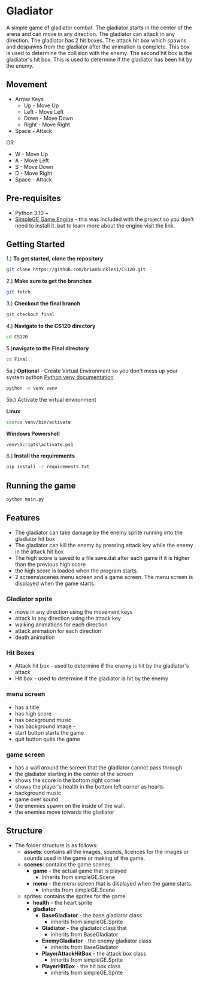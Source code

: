 # Gladiator
A simple game of gladiator combat. The gladiator starts in the center of the arena and can move in any direction.
The gladiator can attack in any direction.  The gladiator has 2 hit boxes.  The attack hit box which spawns and despawns
from the gladiator after the animation is complete.  This box is used to determine the collision with the enemy.  The
second hit box is the gladiator's hit box.  This is used to determine if the gladiator has been hit by the enemy.

## Movement
- Arrow Keys
  - Up - Move Up
  - Left - Move Left
  - Down - Move Down
  - Right - Move Right
- Space - Attack

OR

- W - Move Up
- A - Move Left
- S - Move Down
- D - Move Right
- Space - Attack

## Pre-requisites
- Python 3.10 +
- [SimpleGE Game Engine](https://github.com/twopiharris/simpleGE) - this was included with the project so you don't 
need to install it. but to learn more about the engine visit the link.

## Getting Started
1.) **To get started, clone the repository**
```bash
git clone https://github.com/brianbuckles1/CS120.git
```
2.) **Make sure to get the branches**
```bash
git fetch
```
3.) **Checkout the final branch**
```bash
git checkout final
```
4.) **Navigate to the CS120 directory**
```bash
cd CS120
```
5.)**navigate to the Final directory**
```bash
cd Final
```
5a.) **Optional** - Create Virtual Environment so you don't mess up your system python
[Python venv documentation](https://docs.python.org/3/library/venv.html)
```bash
python -m venv venv
```
5b.) Activate the virtual environment

**Linux**
```bash
source venv/bin/activate
```

**Windows Powershell**
```bash
venv\Scripts\activate.ps1
```
6.) **Install the requirements**
```bash
pip install -r requirements.txt
```

## Running the game
```bash
python main.py
```

## Features
- The gladiator can take damage by the enemy sprite running into the gladiator hit box
- The gladiator can kill the enemy by pressing attack key while the enemy in the attack hit box
- The high score is saved to a file save.dat after each game if it is higher than the previous high score
- the high score is loaded when the program starts.
- 2 screens\scenes menu screen and a game screen. The menu screen is displayed when the game starts.
### Gladiator sprite
  - move in any direction using the movement keys
  - attack in any direction using the attack key
  - walking animations for each direction
  - attack animation for each direction
  - death animation
### Hit Boxes
  - Attack hit box - used to determine if the enemy is hit by the gladiator's attack
  - Hit box - used to determine if the gladiator is hit by the enemy

### menu screen
  - has a title
  - has high score
  - has background music
  - has background image - 
  - start button starts the game
  - quit button quits the game
### game screen 
  - has a wall around the screen that the gladiator cannot pass through
  - the gladiator starting in the center of the screen
  - shows the score in the bottom right corner
  - shows the player's health in the bottom left corner as hearts
  - background music
  - game over sound
- the enemies spawn on the inside of the wall.
- the enemies move towards the gladiator

## Structure
- The folder structure is as follows:
  - **assets**: contains all the images, sounds, licences for the images or sounds used in the game or making of the game.
  - **scenes**: contains the game scenes
    - **game** - the actual game that is played 
      - inherits from simpleGE.Scene
    - **menu** - the menu screen that is displayed when the game starts.
      - inherits from simpleGE.Scene
  - sprites: contains the sprites for the game
    - **health** - the heart sprite
    - **gladiator**
      - **BaseGladiator** - the base gladiator class 
        - inherits from simpleGE.Sprite
      - **Gladiator** - the gladiator class that 
        - inherits from BaseGladiator
      - **EnemyGladiator** - the enemy gladiator class 
        - inherits from BaseGladiator
      - **PlayerAttackHitBox** - the attack box class 
        - inherits from simpleGE.Sprite
      - **PlayerHitBox** - the hit box class 
        - inherits from simpleGE.Sprite